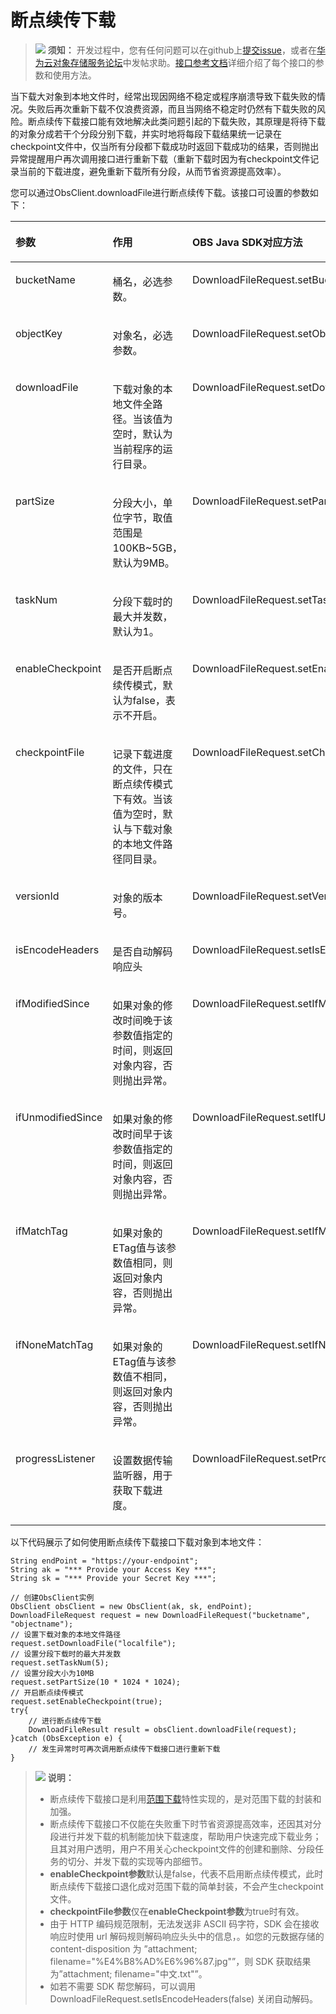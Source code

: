 # 断点续传下载<a name="obs_21_0709"></a>

>![](public_sys-resources/icon-notice.gif) **须知：** 
>开发过程中，您有任何问题可以在github上[提交issue](https://github.com/huaweicloud/huaweicloud-sdk-java-obs/issues)，或者在[华为云对象存储服务论坛](https://bbs.huaweicloud.com/forum/forum-620-1.html)中发帖求助。[接口参考文档](https://obssdk.obs.cn-north-1.myhuaweicloud.com/apidoc/cn/java/index.html)详细介绍了每个接口的参数和使用方法。

当下载大对象到本地文件时，经常出现因网络不稳定或程序崩溃导致下载失败的情况。失败后再次重新下载不仅浪费资源，而且当网络不稳定时仍然有下载失败的风险。断点续传下载接口能有效地解决此类问题引起的下载失败，其原理是将待下载的对象分成若干个分段分别下载，并实时地将每段下载结果统一记录在checkpoint文件中，仅当所有分段都下载成功时返回下载成功的结果，否则抛出异常提醒用户再次调用接口进行重新下载（重新下载时因为有checkpoint文件记录当前的下载进度，避免重新下载所有分段，从而节省资源提高效率）。

您可以通过ObsClient.downloadFile进行断点续传下载。该接口可设置的参数如下：

<a name="table673564717427"></a>
<table><thead align="left"><tr id="row157351647194217"><th class="cellrowborder" valign="top" width="24.582458245824583%" id="mcps1.1.4.1.1"><p id="p7735204744212"><a name="p7735204744212"></a><a name="p7735204744212"></a><strong id="b573584704219"><a name="b573584704219"></a><a name="b573584704219"></a>参数</strong></p>
</th>
<th class="cellrowborder" valign="top" width="42.08420842084208%" id="mcps1.1.4.1.2"><p id="p147354475427"><a name="p147354475427"></a><a name="p147354475427"></a><strong id="b13735164712421"><a name="b13735164712421"></a><a name="b13735164712421"></a>作用</strong></p>
</th>
<th class="cellrowborder" valign="top" width="33.33333333333333%" id="mcps1.1.4.1.3"><p id="p1356414283519"><a name="p1356414283519"></a><a name="p1356414283519"></a><strong id="b1156422814518"><a name="b1156422814518"></a><a name="b1156422814518"></a>OBS Java SDK对应方法</strong></p>
</th>
</tr>
</thead>
<tbody><tr id="row4423181155813"><td class="cellrowborder" valign="top" width="24.582458245824583%" headers="mcps1.1.4.1.1 "><p id="p9423101185815"><a name="p9423101185815"></a><a name="p9423101185815"></a>bucketName</p>
</td>
<td class="cellrowborder" valign="top" width="42.08420842084208%" headers="mcps1.1.4.1.2 "><p id="p742313111582"><a name="p742313111582"></a><a name="p742313111582"></a>桶名，必选参数。</p>
</td>
<td class="cellrowborder" valign="top" width="33.33333333333333%" headers="mcps1.1.4.1.3 "><p id="p54231015588"><a name="p54231015588"></a><a name="p54231015588"></a>DownloadFileRequest.setBucketName</p>
</td>
</tr>
<tr id="row25741033581"><td class="cellrowborder" valign="top" width="24.582458245824583%" headers="mcps1.1.4.1.1 "><p id="p1157414395813"><a name="p1157414395813"></a><a name="p1157414395813"></a>objectKey</p>
</td>
<td class="cellrowborder" valign="top" width="42.08420842084208%" headers="mcps1.1.4.1.2 "><p id="p4575193175810"><a name="p4575193175810"></a><a name="p4575193175810"></a>对象名，必选参数。</p>
</td>
<td class="cellrowborder" valign="top" width="33.33333333333333%" headers="mcps1.1.4.1.3 "><p id="p17575113165812"><a name="p17575113165812"></a><a name="p17575113165812"></a>DownloadFileRequest.setObjectKey</p>
</td>
</tr>
<tr id="row1973519478422"><td class="cellrowborder" valign="top" width="24.582458245824583%" headers="mcps1.1.4.1.1 "><p id="p20735104715427"><a name="p20735104715427"></a><a name="p20735104715427"></a>downloadFile</p>
</td>
<td class="cellrowborder" valign="top" width="42.08420842084208%" headers="mcps1.1.4.1.2 "><p id="p14199144312205"><a name="p14199144312205"></a><a name="p14199144312205"></a>下载对象的本地文件全路径。当该值为空时，默认为当前程序的运行目录。</p>
</td>
<td class="cellrowborder" valign="top" width="33.33333333333333%" headers="mcps1.1.4.1.3 "><p id="p719911435203"><a name="p719911435203"></a><a name="p719911435203"></a>DownloadFileRequest.setDownloadFile</p>
</td>
</tr>
<tr id="row15736114714421"><td class="cellrowborder" valign="top" width="24.582458245824583%" headers="mcps1.1.4.1.1 "><p id="p1626713248439"><a name="p1626713248439"></a><a name="p1626713248439"></a>partSize</p>
</td>
<td class="cellrowborder" valign="top" width="42.08420842084208%" headers="mcps1.1.4.1.2 "><p id="p8198154312016"><a name="p8198154312016"></a><a name="p8198154312016"></a>分段大小，单位字节，取值范围是100KB~5GB，默认为9MB。</p>
</td>
<td class="cellrowborder" valign="top" width="33.33333333333333%" headers="mcps1.1.4.1.3 "><p id="p1197134302018"><a name="p1197134302018"></a><a name="p1197134302018"></a>DownloadFileRequest.setPartSize</p>
</td>
</tr>
<tr id="row6736247194211"><td class="cellrowborder" valign="top" width="24.582458245824583%" headers="mcps1.1.4.1.1 "><p id="p13137113084312"><a name="p13137113084312"></a><a name="p13137113084312"></a>taskNum</p>
</td>
<td class="cellrowborder" valign="top" width="42.08420842084208%" headers="mcps1.1.4.1.2 "><p id="p1419764318203"><a name="p1419764318203"></a><a name="p1419764318203"></a>分段下载时的最大并发数，默认为1。</p>
</td>
<td class="cellrowborder" valign="top" width="33.33333333333333%" headers="mcps1.1.4.1.3 "><p id="p419634313203"><a name="p419634313203"></a><a name="p419634313203"></a>DownloadFileRequest.setTaskNum</p>
</td>
</tr>
<tr id="row865923414433"><td class="cellrowborder" valign="top" width="24.582458245824583%" headers="mcps1.1.4.1.1 "><p id="p1659113434312"><a name="p1659113434312"></a><a name="p1659113434312"></a>enableCheckpoint</p>
</td>
<td class="cellrowborder" valign="top" width="42.08420842084208%" headers="mcps1.1.4.1.2 "><p id="p1019519438208"><a name="p1019519438208"></a><a name="p1019519438208"></a>是否开启断点续传模式，默认为false，表示不开启。</p>
</td>
<td class="cellrowborder" valign="top" width="33.33333333333333%" headers="mcps1.1.4.1.3 "><p id="p1619514319206"><a name="p1619514319206"></a><a name="p1619514319206"></a>DownloadFileRequest.setEnableCheckpoint</p>
</td>
</tr>
<tr id="row61076358202"><td class="cellrowborder" valign="top" width="24.582458245824583%" headers="mcps1.1.4.1.1 "><p id="p121081535142016"><a name="p121081535142016"></a><a name="p121081535142016"></a>checkpointFile</p>
</td>
<td class="cellrowborder" valign="top" width="42.08420842084208%" headers="mcps1.1.4.1.2 "><p id="p15194104319204"><a name="p15194104319204"></a><a name="p15194104319204"></a>记录下载进度的文件，只在断点续传模式下有效。当该值为空时，默认与下载对象的本地文件路径同目录。</p>
</td>
<td class="cellrowborder" valign="top" width="33.33333333333333%" headers="mcps1.1.4.1.3 "><p id="p15193134313200"><a name="p15193134313200"></a><a name="p15193134313200"></a>DownloadFileRequest.setCheckpointFile</p>
</td>
</tr>
<tr id="row3775344162020"><td class="cellrowborder" valign="top" width="24.582458245824583%" headers="mcps1.1.4.1.1 "><p id="p117751244122016"><a name="p117751244122016"></a><a name="p117751244122016"></a>versionId</p>
</td>
<td class="cellrowborder" valign="top" width="42.08420842084208%" headers="mcps1.1.4.1.2 "><p id="p6776944132011"><a name="p6776944132011"></a><a name="p6776944132011"></a>对象的版本号。</p>
</td>
<td class="cellrowborder" valign="top" width="33.33333333333333%" headers="mcps1.1.4.1.3 "><p id="p20776184417205"><a name="p20776184417205"></a><a name="p20776184417205"></a>DownloadFileRequest.setVersionId</p>
</td>
</tr>
<tr id="row16654551182019"><td class="cellrowborder" valign="top" width="24.582458245824583%" headers="mcps1.1.4.1.1 "><p id="p116550519205"><a name="p116550519205"></a><a name="p116550519205"></a>isEncodeHeaders</p>
</td>
<td class="cellrowborder" valign="top" width="42.08420842084208%" headers="mcps1.1.4.1.2 "><p id="p14655851152011"><a name="p14655851152011"></a><a name="p14655851152011"></a>是否自动解码响应头</p>
</td>
<td class="cellrowborder" valign="top" width="33.33333333333333%" headers="mcps1.1.4.1.3 "><p id="p13655195117209"><a name="p13655195117209"></a><a name="p13655195117209"></a>DownloadFileRequest.setIsEncodeHeaders</p>
</td>
</tr>
<tr id="row9351741185612"><td class="cellrowborder" valign="top" width="24.582458245824583%" headers="mcps1.1.4.1.1 "><p id="p7351164135617"><a name="p7351164135617"></a><a name="p7351164135617"></a>ifModifiedSince</p>
</td>
<td class="cellrowborder" valign="top" width="42.08420842084208%" headers="mcps1.1.4.1.2 "><p id="p57961714131014"><a name="p57961714131014"></a><a name="p57961714131014"></a>如果对象的修改时间晚于该参数值指定的时间，则返回对象内容，否则抛出异常。</p>
</td>
<td class="cellrowborder" valign="top" width="33.33333333333333%" headers="mcps1.1.4.1.3 "><p id="p143511415569"><a name="p143511415569"></a><a name="p143511415569"></a>DownloadFileRequest.setIfModifiedSince</p>
</td>
</tr>
<tr id="row3396154235616"><td class="cellrowborder" valign="top" width="24.582458245824583%" headers="mcps1.1.4.1.1 "><p id="p1539644295610"><a name="p1539644295610"></a><a name="p1539644295610"></a>ifUnmodifiedSince</p>
</td>
<td class="cellrowborder" valign="top" width="42.08420842084208%" headers="mcps1.1.4.1.2 "><p id="p20796141410109"><a name="p20796141410109"></a><a name="p20796141410109"></a>如果对象的修改时间早于该参数值指定的时间，则返回对象内容，否则抛出异常。</p>
</td>
<td class="cellrowborder" valign="top" width="33.33333333333333%" headers="mcps1.1.4.1.3 "><p id="p10396194217562"><a name="p10396194217562"></a><a name="p10396194217562"></a>DownloadFileRequest.setIfUnmodifiedSince</p>
</td>
</tr>
<tr id="row013815432560"><td class="cellrowborder" valign="top" width="24.582458245824583%" headers="mcps1.1.4.1.1 "><p id="p913894355612"><a name="p913894355612"></a><a name="p913894355612"></a>ifMatchTag</p>
</td>
<td class="cellrowborder" valign="top" width="42.08420842084208%" headers="mcps1.1.4.1.2 "><p id="p1179711421017"><a name="p1179711421017"></a><a name="p1179711421017"></a>如果对象的ETag值与该参数值相同，则返回对象内容，否则抛出异常。</p>
</td>
<td class="cellrowborder" valign="top" width="33.33333333333333%" headers="mcps1.1.4.1.3 "><p id="p14138643145611"><a name="p14138643145611"></a><a name="p14138643145611"></a>DownloadFileRequest.setIfMatchTag</p>
</td>
</tr>
<tr id="row131677442566"><td class="cellrowborder" valign="top" width="24.582458245824583%" headers="mcps1.1.4.1.1 "><p id="p171671344175617"><a name="p171671344175617"></a><a name="p171671344175617"></a>ifNoneMatchTag</p>
</td>
<td class="cellrowborder" valign="top" width="42.08420842084208%" headers="mcps1.1.4.1.2 "><p id="p179711411011"><a name="p179711411011"></a><a name="p179711411011"></a>如果对象的ETag值与该参数值不相同，则返回对象内容，否则抛出异常。</p>
</td>
<td class="cellrowborder" valign="top" width="33.33333333333333%" headers="mcps1.1.4.1.3 "><p id="p13167134413568"><a name="p13167134413568"></a><a name="p13167134413568"></a>DownloadFileRequest.setIfNoneMatchTag</p>
</td>
</tr>
<tr id="row555110518719"><td class="cellrowborder" valign="top" width="24.582458245824583%" headers="mcps1.1.4.1.1 "><p id="p86282561457"><a name="p86282561457"></a><a name="p86282561457"></a>progressListener</p>
</td>
<td class="cellrowborder" valign="top" width="42.08420842084208%" headers="mcps1.1.4.1.2 "><p id="p162815564519"><a name="p162815564519"></a><a name="p162815564519"></a>设置数据传输监听器，用于获取下载进度。</p>
</td>
<td class="cellrowborder" valign="top" width="33.33333333333333%" headers="mcps1.1.4.1.3 "><p id="p662805612512"><a name="p662805612512"></a><a name="p662805612512"></a>DownloadFileRequest.setProgressListener</p>
</td>
</tr>
</tbody>
</table>

以下代码展示了如何使用断点续传下载接口下载对象到本地文件：

```
String endPoint = "https://your-endpoint";
String ak = "*** Provide your Access Key ***";
String sk = "*** Provide your Secret Key ***";

// 创建ObsClient实例
ObsClient obsClient = new ObsClient(ak, sk, endPoint);
DownloadFileRequest request = new DownloadFileRequest("bucketname", "objectname");
// 设置下载对象的本地文件路径
request.setDownloadFile("localfile");
// 设置分段下载时的最大并发数
request.setTaskNum(5);
// 设置分段大小为10MB
request.setPartSize(10 * 1024 * 1024);
// 开启断点续传模式
request.setEnableCheckpoint(true);
try{
    // 进行断点续传下载
    DownloadFileResult result = obsClient.downloadFile(request);
}catch (ObsException e) {
    // 发生异常时可再次调用断点续传下载接口进行重新下载
}
```

>![](public_sys-resources/icon-note.gif) **说明：** 
>-   断点续传下载接口是利用[范围下载](范围下载.md)特性实现的，是对范围下载的封装和加强。
>-   断点续传下载接口不仅能在失败重下时节省资源提高效率，还因其对分段进行并发下载的机制能加快下载速度，帮助用户快速完成下载业务；且其对用户透明，用户不用关心checkpoint文件的创建和删除、分段任务的切分、并发下载的实现等内部细节。
>-   **enableCheckpoint参数**默认是false，代表不启用断点续传模式，此时断点续传下载接口退化成对范围下载的简单封装，不会产生checkpoint文件。
>-   **checkpointFile参数**仅在**enableCheckpoint参数**为true时有效。
>-   由于 HTTP 编码规范限制，无法发送非 ASCII 码字符，SDK 会在接收响应时使用 url 解码规则解码响应头头中的信息，。如您的元数据存储的 content-disposition 为 ”attachment; filename="%E4%B8%AD%E6%96%87.jpg"”，则 SDK 获取结果为”attachment; filename="中文.txt"”。
>-   如若不需要 SDK 帮您解码，可以调用 DownloadFileRequest.setIsEncodeHeaders\(false\) 关闭自动解码。


